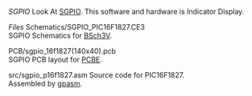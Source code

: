 *SGPIO*
  Look At [SGPIO](http://en.wikipedia.org/wiki/SGPIO).
  This software and hardware is Indicator Display.

*Files*
Schematics/SGPIO_PIC16F1827.CE3  
SGPIO Schematics for [BSch3V](http://www.suigyodo.com/online/schsoft.htm).  

PCB/sgpio_16f1827(140x40).pcb  
SGPIO PCB layout for [PCBE](http://www.vector.co.jp/soft/winnt/business/se056371.html).  

src/sgpio_p16f1827.asm
Source code for PIC16F1827.  
Assembled by [gpasm](http://gputils.sourceforge.net/).  

